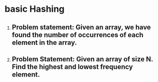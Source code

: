 # basic Hashing 

1. ## Problem statement: Given an array, we have found the number of occurrences of each element in the array.

2. ## Problem Statement: Given an array of size N. Find the highest and lowest frequency element.